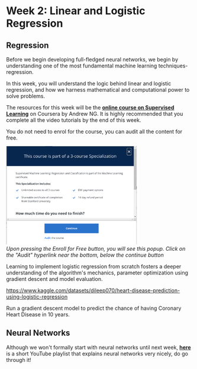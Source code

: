 # Week 2: Linear and Logistic Regression

## Regression

Before we begin developing full-fledged neural networks, we begin by understanding one of the most fundamental machine learning techniques- regression.

In this week, you will understand the logic behind linear and logistic regression, and how we harness mathematical and computational power to solve problems.

The resources for this week will be the [**online course on Supervised Learning**](https://www.coursera.org/learn/machine-learning) on Coursera by Andrew NG. It is highly recommended that you complete all the video tutorials by the end of this week.

You do not need to enrol for the course, you can audit all the content for free.

<img src="../misc/coursera_audit.png" width="70%" height="70%"></img>  
*Upon pressing the Enroll for Free button, you will see this popup. Click on the "Audit" hyperlink near the bottom, below the continue button*

Learning to implement logistic regression from scratch fosters a deeper understanding of the algorithm's mechanics, parameter optimization using gradient descent and model evaluation.

https://www.kaggle.com/datasets/dileep070/heart-disease-prediction-using-logistic-regression

Run a gradient descent model to predict the chance of having Coronary Heart Disease in 10 years.

## Neural Networks

Although we won't formally start with neural networks until next week, [**here**](https://www.youtube.com/watch?v=aircAruvnKk) is a short YouTube playlist that explains neural networks very nicely, do go through it!
